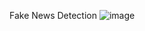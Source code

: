 Fake News Detection
![image](https://github.com/user-attachments/assets/fa6f15eb-831c-4eab-8ded-c470e9865152)
